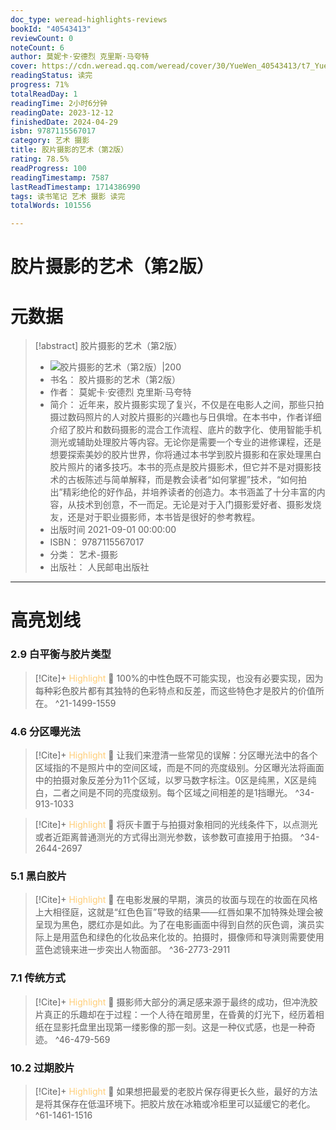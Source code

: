 ```yaml
---
doc_type: weread-highlights-reviews
bookId: "40543413"
reviewCount: 0
noteCount: 6
author: 莫妮卡·安德烈 克里斯·马夸特
cover: https://cdn.weread.qq.com/weread/cover/30/YueWen_40543413/t7_YueWen_40543413.jpg
readingStatus: 读完
progress: 71%
totalReadDay: 1
readingTime: 2小时6分钟
readingDate: 2023-12-12
finishedDate: 2024-04-29
isbn: 9787115567017
category: 艺术 摄影
title: 胶片摄影的艺术（第2版）
rating: 78.5%
readProgress: 100
readingTimestamp: 7587
lastReadTimestamp: 1714386990
tags: 读书笔记 艺术 摄影 读完
totalWords: 101556

---
```


# 胶片摄影的艺术（第2版）

# 元数据
> [!abstract] 胶片摄影的艺术（第2版）
> - ![ 胶片摄影的艺术（第2版）|200](https://cdn.weread.qq.com/weread/cover/30/YueWen_40543413/t7_YueWen_40543413.jpg)
> - 书名： 胶片摄影的艺术（第2版）
> - 作者： 莫妮卡·安德烈 克里斯·马夸特
> - 简介： 近年来，胶片摄影实现了复兴，不仅是在电影人之间，那些只拍摄过数码照片的人对胶片摄影的兴趣也与日俱增。在本书中，作者详细介绍了胶片和数码摄影的混合工作流程、底片的数字化、使用智能手机测光或辅助处理胶片等内容。无论你是需要一个专业的进修课程，还是想要探索美妙的胶片世界，你将通过本书学到胶片摄影和在家处理黑白胶片照片的诸多技巧。本书的亮点是胶片摄影术，但它并不是对摄影技术的古板陈述与简单解释，而是教会读者“如何掌握”技术，“如何拍出”精彩绝伦的好作品，并培养读者的创造力。本书涵盖了十分丰富的内容，从技术到创意，不一而足。无论是对于入门摄影爱好者、摄影发烧友，还是对于职业摄影师，本书皆是很好的参考教程。
> - 出版时间 2021-09-01 00:00:00
> - ISBN： 9787115567017
> - 分类： 艺术-摄影
> - 出版社： 人民邮电出版社



---

# 高亮划线

### 2.9 白平衡与胶片类型

> [!Cite]+ <span style="color: #ffce78;">Highlight</span>
> 📌 100%的中性色既不可能实现，也没有必要实现，因为每种彩色胶片都有其独特的色彩特点和反差，而这些特色才是胶片的价值所在。
> ^21-1499-1559
### 4.6 分区曝光法

> [!Cite]+ <span style="color: #ffce78;">Highlight</span>
> 📌 让我们来澄清一些常见的误解：分区曝光法中的各个区域指的不是照片中的空间区域，而是不同的亮度级别。分区曝光法将画面中的拍摄对象反差分为11个区域，以罗马数字标注。0区是纯黑，X区是纯白，二者之间是不同的亮度级别。每个区域之间相差的是1挡曝光。
> ^34-913-1033

> [!Cite]+ <span style="color: #ffce78;">Highlight</span>
> 📌 将灰卡置于与拍摄对象相同的光线条件下，以点测光或者近距离普通测光的方式得出测光参数，该参数可直接用于拍摄。
> ^34-2644-2697
### 5.1 黑白胶片

> [!Cite]+ <span style="color: #ffce78;">Highlight</span>
> 📌 在电影发展的早期，演员的妆面与现在的妆面在风格上大相径庭，这就是“红色色盲”导致的结果——红唇如果不加特殊处理会被呈现为黑色，腮红亦是如此。为了在电影画面中得到自然的灰色调，演员实际上是用蓝色和绿色的化妆品来化妆的。拍摄时，摄像师和导演则需要使用蓝色滤镜来进一步突出人物面部。
> ^36-2773-2911
### 7.1 传统方式

> [!Cite]+ <span style="color: #ffce78;">Highlight</span>
> 📌 摄影师大部分的满足感来源于最终的成功，但冲洗胶片真正的乐趣却在于过程：一个人待在暗房里，在昏黄的灯光下，经历着相纸在显影托盘里出现第一缕影像的那一刻。这是一种仪式感，也是一种奇迹。
> ^46-479-569
### 10.2 过期胶片

> [!Cite]+ <span style="color: #ffce78;">Highlight</span>
> 📌 如果想把最爱的老胶片保存得更长久些，最好的方法是将其保存在低温环境下。把胶片放在冰箱或冷柜里可以延缓它的老化。
> ^61-1461-1516

